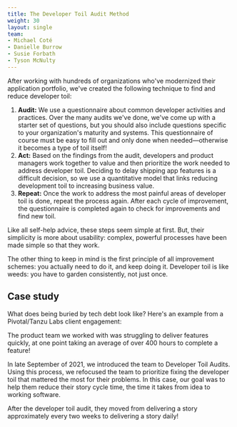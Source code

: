 ```yaml
---
title: The Developer Toil Audit Method
weight: 30
layout: single
team:
- Michael Coté
- Danielle Burrow
- Susie Forbath
- Tyson McNulty
---
```


After working with hundreds of organizations who've modernized their application portfolio, we've created the following technique to find and reduce developer toil:



1. **Audit:** We use a questionnaire about common developer activities and practices. Over the many audits we've done, we've come up with a starter set of questions, but you should also include questions specific to your organization's maturity and systems. This questionnaire of course must be easy to fill out and only done when needed—otherwise it becomes a type of toil itself!
2. **Act:** Based on the findings from the audit, developers and product managers work together to value and then prioritize the work needed to address developer toil. Deciding to delay shipping app features is a difficult decision, so we use a quantitative model that links reducing development toil to increasing business value.
3. **Repeat:** Once the work to address the most painful areas of developer toil is done, repeat the process again. After each cycle of improvement, the questionnaire is completed again to check for improvements and find new toil.

Like all self-help advice, these steps seem simple at first. But, their simplicity is more about usability: complex, powerful processes have been made simple so that they work.

The other thing to keep in mind is the first principle of all improvement schemes: you actually need to do it, and keep doing it. Developer toil is like weeds: you have to garden consistently, not just once.


## Case study

What does being buried by tech debt look like? Here's an example from a Pivotal/Tanzu Labs client engagement:

The product team we worked with was struggling to deliver features quickly, at one point taking an average of over 400 hours to complete a feature!

In late September of 2021, we introduced the team to Developer Toil Audits. Using this process, we refocused the team to prioritize fixing the developer toil that mattered the most for their problems. In this case, our goal was to help them reduce their story cycle time, the time it takes from idea to working software.

After the developer toil audit, they moved from delivering a story approximately every two weeks to delivering a story daily!

